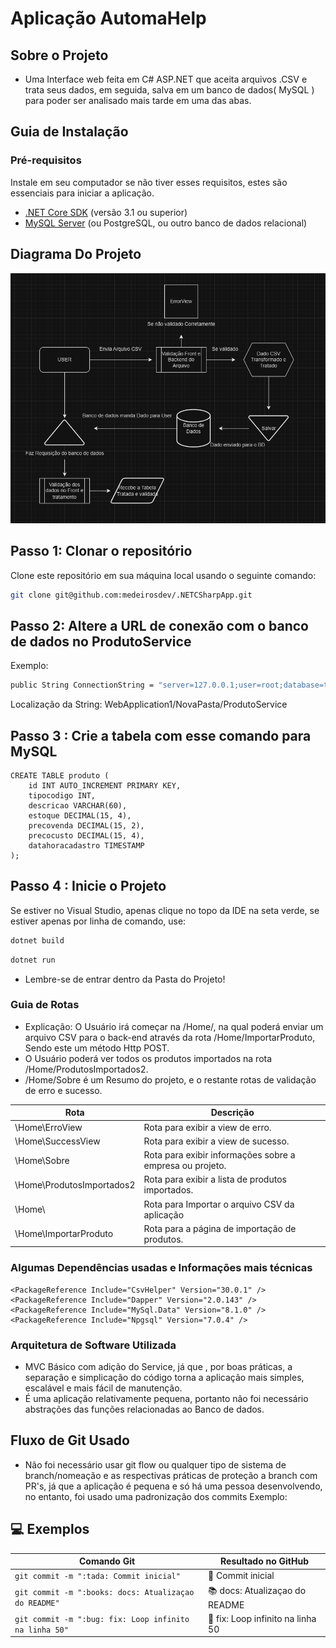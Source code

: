 # Aplicação AutomaHelp

## Sobre o Projeto
- Uma Interface web feita em C# ASP.NET que aceita arquivos .CSV e trata seus dados, em seguida, salva em um banco de dados( MySQL ) para poder ser analisado mais tarde em uma das abas.


## Guia de Instalação
### Pré-requisitos
Instale em seu computador se não tiver esses requisitos, estes são essenciais para iniciar a aplicação.
- [.NET Core SDK](https://dotnet.microsoft.com/download) (versão 3.1 ou superior)
- [MySQL Server](https://dev.mysql.com/downloads/) (ou PostgreSQL, ou outro banco de dados relacional)

## Diagrama Do Projeto
![Texto alternativo da imagem](projetoautomahelp.png)

## Passo 1: Clonar o repositório
Clone este repositório em sua máquina local usando o seguinte comando:

```bash
git clone git@github.com:medeirosdev/.NETCSharpApp.git
```

## Passo 2: Altere a URL de conexão com o banco de dados no ProdutoService
Exemplo:

```bash
public String ConnectionString = "server=127.0.0.1;user=root;database=testwebapi2;port=3306;password=SENHA";
```

Localização da String: 
WebApplication1/NovaPasta/ProdutoService

## Passo 3 : Crie a tabela com esse comando para MySQL
```
CREATE TABLE produto (
    id INT AUTO_INCREMENT PRIMARY KEY,
    tipocodigo INT,
    descricao VARCHAR(60),
    estoque DECIMAL(15, 4),
    precovenda DECIMAL(15, 2),
    precocusto DECIMAL(15, 4),
    datahoracadastro TIMESTAMP
);
```

## Passo 4 : Inicie o Projeto
Se estiver no Visual Studio, apenas clique no topo da IDE na seta verde, se estiver apenas por linha de comando, use:
```bash
dotnet build
```
```bash
dotnet run
```
- Lembre-se de entrar dentro da Pasta do Projeto!

### Guia de Rotas
- Explicação: O Usuário irá começar na /Home/, na qual poderá enviar um arquivo CSV para o back-end através da rota /Home/ImportarProduto, Sendo este um método Http POST.
- O Usuário poderá ver todos os produtos importados na rota /Home/ProdutosImportados2.
- /Home/Sobre é um Resumo do projeto, e o restante rotas de validação de erro e sucesso.

| Rota                      | Descrição                                           |
| ------------------------- | --------------------------------------------------- |
| \Home\ErroView            | Rota para exibir a view de erro.                   |
| \Home\SuccessView         | Rota para exibir a view de sucesso.                |
| \Home\Sobre               | Rota para exibir informações sobre a empresa ou projeto.  |
| \Home\ProdutosImportados2  | Rota para exibir a lista de produtos importados.   |
| \Home\                    | Rota para Importar o arquivo CSV da aplicação      |
| \Home\ImportarProduto     | Rota para a página de importação de produtos.      |


### Algumas Dependências usadas e Informações mais técnicas
    <PackageReference Include="CsvHelper" Version="30.0.1" />
    <PackageReference Include="Dapper" Version="2.0.143" />
    <PackageReference Include="MySql.Data" Version="8.1.0" />
    <PackageReference Include="Npgsql" Version="7.0.4" />

### Arquitetura de Software Utilizada
- MVC Básico com adição do Service, já que , por boas práticas, a separação e simplicação do código torna a aplicação mais simples, escalável e mais fácil de manutenção.
- É uma aplicação relativamente pequena, portanto não foi necessário abstrações das funções relacionadas ao Banco de dados.


## Fluxo de Git Usado
- Não foi necessário usar git flow ou qualquer tipo de sistema de branch/nomeação e as respectivas práticas de proteção a branch com PR's, já que a aplicação é pequena e só há uma pessoa desenvolvendo, no entanto, foi usado uma padronização dos commits
Exemplo:
## 💻 Exemplos

<table>
  <thead>
    <tr>
      <th>Comando Git</th>
      <th>Resultado no GitHub</th>
    </tr>
  </thead>
 <tbody>
    <tr>
      <td>
        <code>git commit -m ":tada: Commit inicial"</code>
      </td>
      <td>🎉 Commit inicial</td>
    </tr>
    <tr>
      <td>
        <code>git commit -m ":books: docs: Atualizaçao do README"</code>
      </td>
      <td>📚 docs: Atualizaçao do README</td>
    </tr>
    <tr>
      <td>
        <code>git commit -m ":bug: fix: Loop infinito na linha 50"</code>
      </td>
      <td>🐛 fix: Loop infinito na linha 50</td>
    </tr>

    
  </tbody>
</table>
